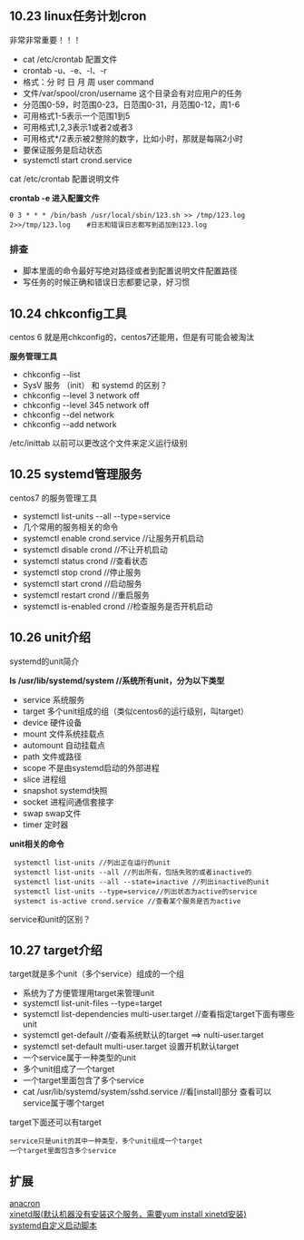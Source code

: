 ## 10.23 linux任务计划cron

非常非常重要！！！

* cat /etc/crontab 配置文件
* crontab -u、-e、-l、-r
* 格式：分 时 日 月 周 user command
* 文件/var/spool/cron/username    这个目录会有对应用户的任务
* 分范围0-59，时范围0-23，日范围0-31，月范围0-12，周1-6
* 可用格式1-5表示一个范围1到5
* 可用格式1,2,3表示1或者2或者3
* 可用格式*/2表示被2整除的数字，比如小时，那就是每隔2小时
* 要保证服务是启动状态
* systemctl start crond.service

cat /etc/crontab 配置说明文件

**crontab -e 进入配置文件**

```
0 3 * * * /bin/bash /usr/local/sbin/123.sh >> /tmp/123.log 2>>/tmp/123.log    #日志和错误日志都写到追加到123.log
```

### 排查

* 脚本里面的命令最好写绝对路径或者到配置说明文件配置路径
* 写任务的时候正确和错误日志都要记录，好习惯



## 10.24 chkconfig工具

centos 6 就是用chkconfig的，centos7还能用，但是有可能会被淘汰

**服务管理工具**

* chkconfig --list
* SysV 服务 （init） 和 systemd 的区别？
* chkconfig --level 3 network off 
* chkconfig --level 345 network off
* chkconfig --del network
* chkconfig --add network

/etc/inittab 以前可以更改这个文件来定义运行级别


## 10.25 systemd管理服务

centos7 的服务管理工具

* systemctl list-units --all --type=service
* 几个常用的服务相关的命令
* systemctl enable crond.service //让服务开机启动
* systemctl disable crond //不让开机启动
* systemctl status crond //查看状态
* systemctl stop crond //停止服务
* systemctl start crond //启动服务
* systemctl restart crond //重启服务
* systemctl is-enabled crond //检查服务是否开机启动




## 10.26 unit介绍

systemd的unit简介

**ls /usr/lib/systemd/system //系统所有unit，分为以下类型**

* service 系统服务 
* target 多个unit组成的组（类似centos6的运行级别，叫target）
* device 硬件设备
* mount 文件系统挂载点
* automount 自动挂载点
* path 文件或路径
* scope 不是由systemd启动的外部进程
* slice 进程组
* snapshot systemd快照
* socket 进程间通信套接字
* swap  swap文件
* timer 定时器

**unit相关的命令**

```
 systemctl list-units //列出正在运行的unit
 systemctl list-units --all //列出所有，包括失败的或者inactive的
 systemctl list-units --all --state=inactive //列出inactive的unit
 systemctl list-units --type=service//列出状态为active的service
 systemct is-active crond.service //查看某个服务是否为active

```


service和unit的区别？


## 10.27 target介绍

target就是多个unit（多个service）组成的一个组

* 系统为了方便管理用target来管理unit
* systemctl list-unit-files --type=target
* systemctl list-dependencies multi-user.target //查看指定target下面有哪些unit
* systemctl get-default //查看系统默认的target  ==> nulti-user.target
* systemctl set-default multi-user.target  设置开机默认target
* 一个service属于一种类型的unit
* 多个unit组成了一个target
* 一个target里面包含了多个service
* cat /usr/lib/systemd/system/sshd.service //看[install]部分  查看可以service属于哪个target


target下面还可以有target

```
service只是unit的其中一种类型，多个unit组成一个target
一个target里面包含多个service
```


## 扩展
[anacron](http://blog.csdn.net/dycwahaha/archive/2007/12/20/1954938.aspx)  
[xinetd服(默认机器没有安装这个服务，需要yum install xinetd安装)](http://blog.sina.com.cn/s/blog_465bbe6b010000vi.html)  
[systemd自定义启动脚本](http://www.jb51.net/article/100457.htm)  